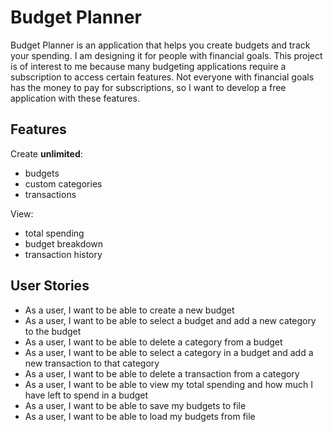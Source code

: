 # Budget Planner

Budget Planner is an application that helps you create budgets and track your spending. I am designing it for people 
with financial goals. This project is of interest to me because many budgeting applications require a subscription to 
access certain features. Not everyone with financial goals has the money to pay for subscriptions, so I want to develop 
a free application with these features.

## Features

Create **unlimited**:

* budgets
* custom categories
* transactions

View:

* total spending
* budget breakdown
* transaction history

## User Stories

* As a user, I want to be able to create a new budget
* As a user, I want to be able to select a budget and add a new category to the budget
* As a user, I want to be able to delete a category from a budget
* As a user, I want to be able to select a category in a budget and add a new transaction to that category
* As a user, I want to be able to delete a transaction from a category
* As a user, I want to be able to view my total spending and how much I have left to spend in a budget
* As a user, I want to be able to save my budgets to file
* As a user, I want to be able to load my budgets from file